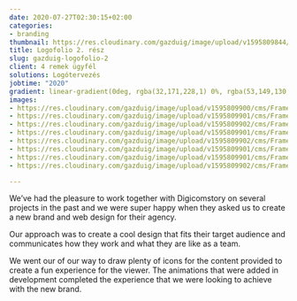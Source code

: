 ```yaml
---
date: 2020-07-27T02:30:15+02:00
categories:
- branding
thumbnail: https://res.cloudinary.com/gazduig/image/upload/v1595809844/cms/Frame_19_nj4ocu.jpg
title: Logofolio 2. rész
slug: gazduig-logofolio-2
client: 4 remek ügyfél
solutions: Logótervezés
jobtime: "2020"
gradient: linear-gradient(0deg, rgba(32,171,228,1) 0%, rgba(53,149,130,0) 45%)
images:
- https://res.cloudinary.com/gazduig/image/upload/v1595809900/cms/Frame_29_urjzim.jpg
- https://res.cloudinary.com/gazduig/image/upload/v1595809901/cms/Frame_25_yokpk1.jpg
- https://res.cloudinary.com/gazduig/image/upload/v1595809902/cms/Frame_23_mvvokf.jpg
- https://res.cloudinary.com/gazduig/image/upload/v1595809901/cms/Frame_19_nwimsp.jpg
- https://res.cloudinary.com/gazduig/image/upload/v1595809902/cms/Frame_24_ogxxqk.jpg
- https://res.cloudinary.com/gazduig/image/upload/v1595809901/cms/Frame_20_xk2l2d.jpg
- https://res.cloudinary.com/gazduig/image/upload/v1595809901/cms/Frame_21_imvbyz.jpg
- https://res.cloudinary.com/gazduig/image/upload/v1595809902/cms/Frame_17_kjzkrt.jpg

---
```

We’ve had the pleasure to work together with Digicomstory on several projects in the past and we were super happy when they asked us to create a new brand and web design for their agency.

Our approach was to create a cool design that fits their target audience and communicates how they work and what they are like as a team.

We went our of our way to draw plenty of icons for the content provided to create a fun experience for the viewer. The animations that were added in development completed the experience that we were looking to achieve with the new brand.